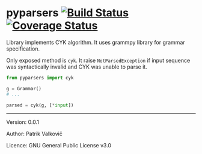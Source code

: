 # pyparsers [![Build Status](https://travis-ci.org/PatrikValkovic/pyparsers.svg?branch=master)](https://travis-ci.org/PatrikValkovic/pyparsers) [![Coverage Status](https://coveralls.io/repos/github/PatrikValkovic/pyparsers/badge.svg?branch=master)](https://coveralls.io/github/PatrikValkovic/pyparsers?branch=master)

Library implements CYK algorithm.
It uses grammpy library for grammar specification.

Only exposed method is `cyk`.
It raise `NotParsedException` if input sequence was syntactically invalid and CYK was unable to parse it.

```python
from pyparsers import cyk

g = Grammar()
# ...

parsed = cyk(g, [*input])
```

-----

Version: 0.0.1

Author: Patrik Valkovič

Licence: GNU General Public License v3.0
